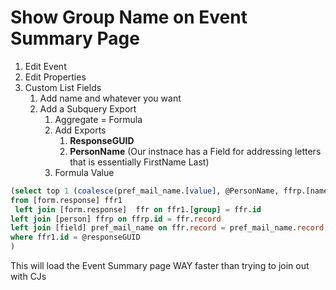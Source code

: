 # Show Group Name on Event Summary Page

1) Edit Event
2) Edit Properties
3) Custom List Fields
    1) Add name and whatever you want
    2) Add a Subquery Export
        1) Aggregate = Formula
        2) Add Exports
            1)  **ResponseGUID**
            2)  **PersonName**   (Our instnace has a Field for addressing letters that is essentially FirstName Last)
        3) Formula Value
```SQL 
(select top 1 (coalesce(pref_mail_name.[value], @PersonName, ffrp.[name] ))
from [form.response] ffr1
 left join [form.response]  ffr on ffr1.[group] = ffr.id
left join [person] ffrp on ffrp.id = ffr.record
left join [field] pref_mail_name on ffr.record = pref_mail_name.record and pref_mail_name.[field] = 'pref_mail_name'
where ffr1.id = @responseGUID 
)
```

This will load the Event Summary page WAY faster than trying to join out with CJs
